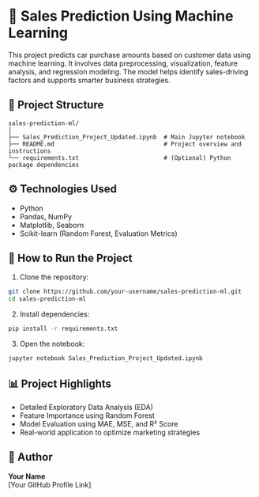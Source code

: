 
# 🛒 Sales Prediction Using Machine Learning

This project predicts car purchase amounts based on customer data using machine learning. It involves data preprocessing, visualization, feature analysis, and regression modeling. The model helps identify sales-driving factors and supports smarter business strategies.

## 📁 Project Structure

```
sales-prediction-ml/
│
├── Sales_Prediction_Project_Updated.ipynb  # Main Jupyter notebook
├── README.md                               # Project overview and instructions
└── requirements.txt                        # (Optional) Python package dependencies
```

## ⚙️ Technologies Used

- Python
- Pandas, NumPy
- Matplotlib, Seaborn
- Scikit-learn (Random Forest, Evaluation Metrics)

## 🚀 How to Run the Project

1. Clone the repository:
```bash
git clone https://github.com/your-username/sales-prediction-ml.git
cd sales-prediction-ml
```

2. Install dependencies:
```bash
pip install -r requirements.txt
```

3. Open the notebook:
```bash
jupyter notebook Sales_Prediction_Project_Updated.ipynb
```

## 📊 Project Highlights

- Detailed Exploratory Data Analysis (EDA)
- Feature Importance using Random Forest
- Model Evaluation using MAE, MSE, and R² Score
- Real-world application to optimize marketing strategies

## 📝 Author

**Your Name**  
[Your GitHub Profile Link]
